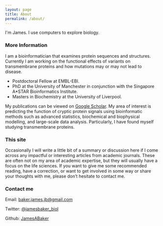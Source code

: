 ```yaml
---
layout: page
title: About
permalink: /about/
---
```


I'm James. I use computers to explore biology.

### More Information

I am a bioinformatician that examines protein sequences and structures. Currently I am working on the functional effects of variants on transmembrane proteins and how mutations may or may not lead to disease.
 - Postdoctoral Fellow at EMBL-EBI.
 - PhD at the University of Manchester in conjunction with the Singapore A*STAR Bioinformatics Institute.
 - Masters in Biochemistry at the University of Liverpool.
 
My publications can be viewed on [Google Scholar](https://scholar.google.co.uk/citations?user=hbR8DVYAAAAJ&hl=en).
My area of interest is predicting the function of cryptic protein signals using bioinformatic methods such as advanced statistics, biochemical and biophysical modelling, and large-scale data analysis.
Particularly, I have found myself studying transmembrane proteins.

### This site

Occasionally I will write a little bit of a summary or discussion here if I come across any impactful or interesting articles from academic journals.
These are often not on my area of academic expertise, but they will usually have a focus on the life sciences.
If you want to give me some recommended reading, have a correction, or want to get involved in some way or share your thoughts with me, please don’t hesitate to contact me.

### Contact me

Email: [baker.james.jb@gmail.com](mailto:baker.james.jb@gmail.com)

Twitter: [@jamesbaker_biol](https://twitter.com/jamesbaker_biol)

Github: [JamesABaker](https://github.com/JamesABaker)
